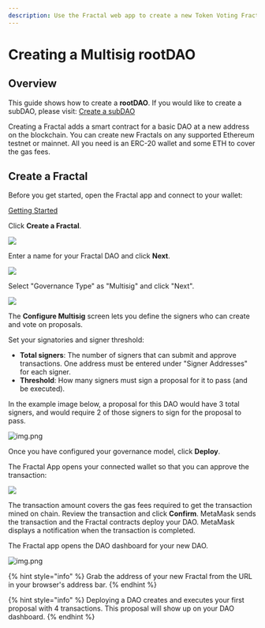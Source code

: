 ```yaml
---
description: Use the Fractal web app to create a new Token Voting Fractal rootDAO.
---
```


# Creating a Multisig rootDAO

## Overview

This guide shows how to create a **rootDAO**. If you would like to create a subDAO, please visit: [Create a subDAO](create-a-sub-dao.md)

Creating a Fractal adds a smart contract for a basic DAO at a new address on the blockchain. You can create new Fractals on any supported Ethereum testnet or mainnet. All you need is an ERC-20 wallet and some ETH to cover the gas fees.

## Create a Fractal

Before you get started, open the Fractal app and connect to your wallet:

[Getting Started](../../getting-started.md)

Click **Create a Fractal**.

![](../../../../.gitbook/assets/create-a-fractal-button.png)

Enter a name for your Fractal DAO and click **Next**. 

![](../../../../.gitbook/assets/enter-fractal-name.png)

Select "Governance Type" as "Multisig" and click "Next".

![](../../../../.gitbook/assets/choose-governance.png)

The **Configure Multisig** screen lets you define the signers who can create and vote on proposals.

Set your signatories and signer threshold:
- **Total signers**: The number of signers that can submit and approve transactions. One address must be entered under "Signer Addresses" for each signer.
- **Threshold**: How many signers must sign a proposal for it to pass (and be executed).

In the example image below, a proposal for this DAO would have 3 total signers, and would require 2 of those signers to sign for the proposal to pass.

![img.png](../../../../.gitbook/assets/multisig-dao-setup-params.png)

Once you have configured your governance model, click **Deploy**. 

The Fractal App opens your connected wallet so that you can approve the transaction:

![](../../../../.gitbook/assets/metamask-confirm-deploy-root-dao.png)

The transaction amount covers the gas fees required to get the transaction mined on chain. Review the transaction and click **Confirm**. MetaMask sends the transaction and the Fractal contracts deploy your DAO. MetaMask displays a notification when the transaction is completed. 

The Fractal app opens the DAO dashboard for your new DAO.

![img.png](../../../../.gitbook/assets/new-fractal-dashboard.png)

{% hint style="info" %}
Grab the address of your new Fractal from the URL in your browser's address bar.
{% endhint %}

{% hint style="info" %}
Deploying a DAO creates and executes your first proposal with 4 transactions. This proposal will show up on your DAO dashboard.
{% endhint %}

